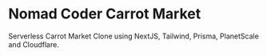 # Nomad Coder Carrot Market

Serverless Carrot Market Clone using NextJS, Tailwind, Prisma, PlanetScale and Cloudflare.

